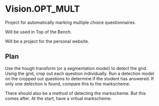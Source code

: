 # Vision.OPT_MULT

Project for automatically marking multiple choice questionnaires. 

Will be used in Top of the Bench. 

Will be a project for the personal website. 

## Plan

Use the hough transform (or a segmentation model) to detect the grid. 
Using the grid, crop out each question individually. 
Run a detection model on the cropped out questions to determine if the student has answered. 
If only one detection is found, compare this to the markscheme. 

There should also be a method of detecting the markscheme. But this comes after. At the start, have a vritual markscheme. 